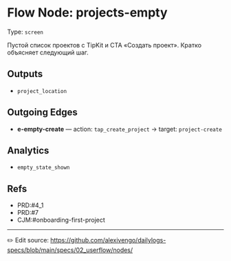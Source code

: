 # Flow Node: projects-empty

Type: `screen`

Пустой список проектов с TipKit и CTA «Создать проект». Кратко объясняет следующий шаг.


## Outputs
- `project_location`

## Outgoing Edges
- **e-empty-create** — action: `tap_create_project` → target: `project-create`

## Analytics
- `empty_state_shown`

## Refs
- PRD:#4_1
- PRD:#7
- CJM:#onboarding-first-project

---
✏️ Edit source: https://github.com/alexivengo/dailylogs-specs/blob/main/specs/02_userflow/nodes/